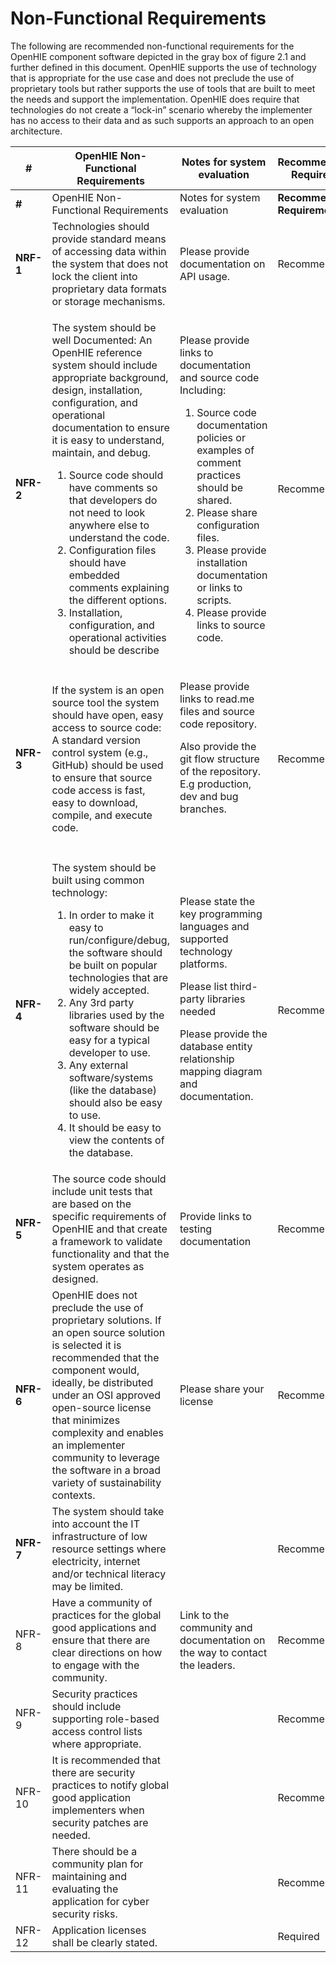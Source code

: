 # Non-Functional Requirements

The following are recommended non-functional requirements for the OpenHIE component software depicted in the gray box of figure 2.1 and further defined in this document. OpenHIE supports the use of technology that is appropriate for the use case and does not preclude the use of proprietary tools but rather supports the use of tools that are built to meet the needs and support the implementation. OpenHIE does require that technologies do not create a “lock-in” scenario whereby the implementer has no access to their data and as such supports an approach to an open architecture.

<table data-header-hidden><thead><tr><th width="114">#</th><th width="181">OpenHIE Non-Functional Requirements</th><th width="112">Notes for system evaluation</th><th>Recommendation/ Requirement</th></tr></thead><tbody><tr><td><strong>#</strong></td><td>OpenHIE Non-Functional Requirements</td><td>Notes for system evaluation</td><td><strong>Recommendation/ Requirement</strong></td></tr><tr><td><strong>NRF-1</strong></td><td>Technologies should provide standard means of accessing data within the system that does not lock the client into proprietary data formats or storage mechanisms.</td><td>Please provide documentation on API usage.</td><td>Recommendation</td></tr><tr><td><strong>NFR-2</strong></td><td><p>The system should be well Documented: An OpenHIE reference system should include appropriate background, design,  installation, configuration, and operational documentation to ensure it is easy to understand, maintain, and debug.</p><ol><li>Source code should have comments so that developers do not need to look anywhere else to understand the code.</li><li>Configuration files should have embedded comments explaining the different options.</li><li>Installation, configuration, and operational activities should be describe</li></ol></td><td><p>Please provide links to documentation and source code Including:  </p><ol><li>Source code documentation policies or examples of comment practices should be shared.  </li><li>Please share configuration files.  </li><li>Please provide installation documentation or links to scripts.  </li><li>Please provide links to source code.</li></ol></td><td>Recommendation</td></tr><tr><td><strong>NFR-3</strong></td><td>If the system is an open source tool the system should have open, easy access to source code: A standard version control system (e.g., GitHub) should be used to ensure that source code access is fast, easy to download, compile, and execute code.</td><td><p>Please provide links to read.me files and source code repository.  </p><p></p><p>Also provide the git flow structure of the repository. E.g production, dev and bug branches.</p><p><br></p></td><td>Recommendation</td></tr><tr><td><strong>NFR-4</strong></td><td><p>The system should be built using common technology:  </p><ol><li>In order to make it easy to run/configure/debug, the software should be built on popular technologies that are widely accepted.</li><li>Any 3rd party libraries used by the software should be easy for a typical developer to use.</li><li>Any external software/systems (like the database) should also be easy to use.</li><li>It should be easy to view the contents of the database.</li></ol></td><td><p>Please state the key programming languages and supported technology platforms.</p><p>Please list third-party libraries needed </p><p>Please provide the database entity relationship mapping diagram and documentation.</p><p><br></p></td><td>Recommendation</td></tr><tr><td><strong>NFR-5</strong></td><td>The source code should include unit tests that are based on the specific requirements of OpenHIE and that create a framework to validate functionality and that the system operates as designed.</td><td>Provide links to testing documentation</td><td>Recommendation</td></tr><tr><td><strong>NFR-6</strong></td><td>OpenHIE does not preclude the use of proprietary solutions. If an open source solution is selected it is recommended that the component would, ideally, be distributed under an OSI approved open-source license that minimizes complexity and enables an implementer community to leverage the software in a broad variety of sustainability contexts.</td><td>Please share your license</td><td>Recommendation</td></tr><tr><td><strong>NFR-7</strong></td><td>The system should take into account the IT infrastructure of low resource settings where electricity, internet and/or technical literacy may be limited.  </td><td></td><td>Recommendation</td></tr><tr><td>NFR-8</td><td>Have a community of practices for the global good applications and ensure that there are clear directions on how to engage with the community.</td><td>Link to the community and documentation on the way to contact the leaders.</td><td>Recommendation</td></tr><tr><td>NFR-9</td><td>Security practices should include supporting role-based access control lists where appropriate.</td><td></td><td>Recommendation</td></tr><tr><td>NFR-10</td><td>It is recommended that there are security practices to notify global good application implementers when security patches are needed.</td><td></td><td>Recommendation</td></tr><tr><td>NFR-11</td><td>There should be a community plan for maintaining and evaluating the application for cyber security risks.</td><td></td><td>Recommendation</td></tr><tr><td>NFR-12</td><td>Application licenses shall be clearly stated.</td><td></td><td>Required</td></tr></tbody></table>
